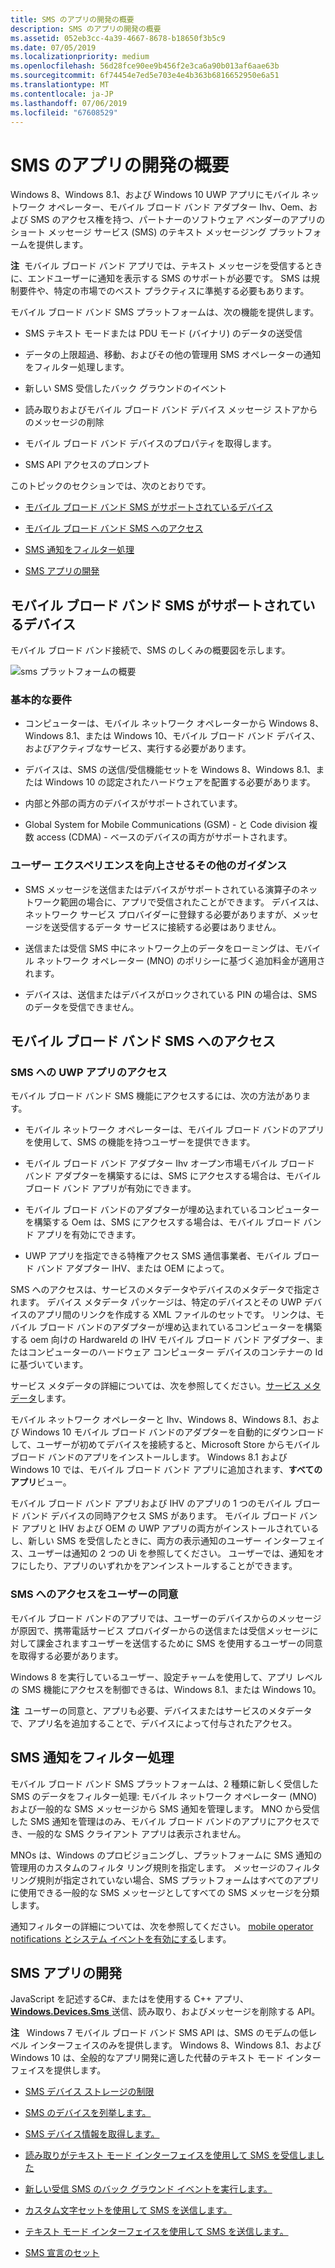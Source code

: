 ```yaml
---
title: SMS のアプリの開発の概要
description: SMS のアプリの開発の概要
ms.assetid: 052eb3cc-4a39-4667-8678-b18650f3b5c9
ms.date: 07/05/2019
ms.localizationpriority: medium
ms.openlocfilehash: 56d28fce90ee9b456f2e3ca6a90b013af6aae63b
ms.sourcegitcommit: 6f74454e7ed5e703e4e4b363b6816652950e6a51
ms.translationtype: MT
ms.contentlocale: ja-JP
ms.lasthandoff: 07/06/2019
ms.locfileid: "67608529"
---
```

# <a name="introduction-to-developing-sms-apps"></a>SMS のアプリの開発の概要


Windows 8、Windows 8.1、および Windows 10 UWP アプリにモバイル ネットワーク オペレーター、モバイル ブロード バンド アダプター Ihv、Oem、および SMS のアクセス権を持つ、パートナーのソフトウェア ベンダーのアプリのショート メッセージ サービス (SMS) のテキスト メッセージング プラットフォームを提供します。

**注**  モバイル ブロード バンド アプリでは、テキスト メッセージを受信するときに、エンドユーザーに通知を表示する SMS のサポートが必要です。 SMS は規制要件や、特定の市場でのベスト プラクティスに準拠する必要もあります。

 

モバイル ブロード バンド SMS プラットフォームは、次の機能を提供します。

-   SMS テキスト モードまたは PDU モード (バイナリ) のデータの送受信

-   データの上限超過、移動、およびその他の管理用 SMS オペレーターの通知をフィルター処理します。

-   新しい SMS 受信したバック グラウンドのイベント

-   読み取りおよびモバイル ブロード バンド デバイス メッセージ ストアからのメッセージの削除

-   モバイル ブロード バンド デバイスのプロパティを取得します。

-   SMS API アクセスのプロンプト

このトピックのセクションでは、次のとおりです。

-   [モバイル ブロード バンド SMS がサポートされているデバイス](#supporteddevices)

-   [モバイル ブロード バンド SMS へのアクセス](#smsaccess)

-   [SMS 通知をフィルター処理](#filtering)

-   [SMS アプリの開発](#developsmsapp)

## <a name="span-idsupporteddevicesspanspan-idsupporteddevicesspanspan-idsupporteddevicesspanmobile-broadband-sms-supported-devices"></a><span id="SupportedDevices"></span><span id="supporteddevices"></span><span id="SUPPORTEDDEVICES"></span>モバイル ブロード バンド SMS がサポートされているデバイス


モバイル ブロード バンド接続で、SMS のしくみの概要図を示します。

![sms プラットフォームの概要](images/fig1-mb-sms-platformoverview.jpg)

### <a name="span-idbasreqspanspan-idbasreqspanbasic-requirements"></a><span id="basreq"></span><span id="BASREQ"></span>基本的な要件

-   コンピューターは、モバイル ネットワーク オペレーターから Windows 8、Windows 8.1、または Windows 10、モバイル ブロード バンド デバイス、およびアクティブなサービス、実行する必要があります。

-   デバイスは、SMS の送信/受信機能セットを Windows 8、Windows 8.1、または Windows 10 の認定されたハードウェアを配置する必要があります。

-   内部と外部の両方のデバイスがサポートされています。

-   Global System for Mobile Communications (GSM) - と Code division 複数 access (CDMA) - ベースのデバイスの両方がサポートされます。

### <a name="span-idadditionalguidanceforabetteruserexperiencespanspan-idadditionalguidanceforabetteruserexperiencespanspan-idadditionalguidanceforabetteruserexperiencespanadditional-guidance-for-a-better-user-experience"></a><span id="Additional_guidance_for_a_better_user_experience"></span><span id="additional_guidance_for_a_better_user_experience"></span><span id="ADDITIONAL_GUIDANCE_FOR_A_BETTER_USER_EXPERIENCE"></span>ユーザー エクスペリエンスを向上させるその他のガイダンス

-   SMS メッセージを送信またはデバイスがサポートされている演算子のネットワーク範囲の場合に、アプリで受信されたことができます。 デバイスは、ネットワーク サービス プロバイダーに登録する必要がありますが、メッセージを送受信するデータ サービスに接続する必要はありません。

-   送信または受信 SMS 中にネットワーク上のデータをローミングは、モバイル ネットワーク オペレーター (MNO) のポリシーに基づく追加料金が適用されます。

-   デバイスは、送信またはデバイスがロックされている PIN の場合は、SMS のデータを受信できません。

## <a name="span-idsmsaccessspanspan-idsmsaccessspanspan-idsmsaccessspanaccess-to-mobile-broadband-sms"></a><span id="SMSAccess"></span><span id="smsaccess"></span><span id="SMSACCESS"></span>モバイル ブロード バンド SMS へのアクセス


### <a name="span-idstorespanspan-idstorespanuwp-app-access-to-sms"></a><span id="store"></span><span id="STORE"></span>SMS への UWP アプリのアクセス

モバイル ブロード バンド SMS 機能にアクセスするには、次の方法があります。

-   モバイル ネットワーク オペレーターは、モバイル ブロード バンドのアプリを使用して、SMS の機能を持つユーザーを提供できます。

-   モバイル ブロード バンド アダプター Ihv オープン市場モバイル ブロード バンド アダプターを構築するには、SMS にアクセスする場合は、モバイル ブロード バンド アプリが有効にできます。

-   モバイル ブロード バンドのアダプターが埋め込まれているコンピューターを構築する Oem は、SMS にアクセスする場合は、モバイル ブロード バンド アプリを有効にできます。

-   UWP アプリを指定できる特権アクセス SMS 通信事業者、モバイル ブロード バンド アダプター IHV、または OEM によって。

SMS へのアクセスは、サービスのメタデータやデバイスのメタデータで指定されます。 デバイス メタデータ パッケージは、特定のデバイスとその UWP デバイスのアプリ間のリンクを作成する XML ファイルのセットです。 リンクは、モバイル ブロード バンドのアダプターが埋め込まれているコンピューターを構築する oem 向けの HardwareId の IHV モバイル ブロード バンド アダプター、またはコンピューターのハードウェア コンピューター デバイスのコンテナーの Id に基づいています。

サービス メタデータの詳細については、次を参照してください。[サービス メタデータ](service-metadata.md)します。

モバイル ネットワーク オペレーターと Ihv、Windows 8、Windows 8.1、および Windows 10 モバイル ブロード バンドのアダプターを自動的にダウンロードして、ユーザーが初めてデバイスを接続すると、Microsoft Store からモバイル ブロード バンドのアプリをインストールします。 Windows 8.1 および Windows 10 では、モバイル ブロード バンド アプリに追加されます、**すべてのアプリ**ビュー。

モバイル ブロード バンド アプリおよび IHV のアプリの 1 つのモバイル ブロード バンド デバイスの同時アクセス SMS があります。 モバイル ブロード バンド アプリと IHV および OEM の UWP アプリの両方がインストールされているし、新しい SMS を受信したときに、両方の表示通知のユーザー インターフェイス、ユーザーは通知の 2 つの Ui を参照してください。 ユーザーでは、通知をオフにしたり、アプリのいずれかをアンインストールすることができます。

### <a name="span-iduserspanspan-iduserspanuser-consent-to-sms-access"></a><span id="user"></span><span id="USER"></span>SMS へのアクセスをユーザーの同意

モバイル ブロード バンドのアプリでは、ユーザーのデバイスからのメッセージが原因で、携帯電話サービス プロバイダーからの送信または受信メッセージに対して課金されますユーザーを送信するために SMS を使用するユーザーの同意を取得する必要があります。

Windows 8 を実行しているユーザー、設定チャームを使用して、アプリ レベルの SMS 機能にアクセスを制御できるは、Windows 8.1、または Windows 10。

**注**  ユーザーの同意と、アプリも必要、デバイスまたはサービスのメタデータで、アプリ名を追加することで、デバイスによって付与されたアクセス。

 

## <a name="span-idfilteringspanspan-idfilteringspanspan-idfilteringspansms-notifications-filtering"></a><span id="Filtering"></span><span id="filtering"></span><span id="FILTERING"></span>SMS 通知をフィルター処理


モバイル ブロード バンド SMS プラットフォームは、2 種類に新しく受信した SMS のデータをフィルター処理: モバイル ネットワーク オペレーター (MNO) および一般的な SMS メッセージから SMS 通知を管理します。 MNO から受信した SMS 通知を管理はのみ、モバイル ブロード バンドのアプリにアクセスでき、一般的な SMS クライアント アプリは表示されません。

MNOs は、Windows のプロビジョニングし、プラットフォームに SMS 通知の管理用のカスタムのフィルタ リング規則を指定します。 メッセージのフィルタ リング規則が指定されていない場合、SMS プラットフォームはすべてのアプリに使用できる一般的な SMS メッセージとしてすべての SMS メッセージを分類します。

通知フィルターの詳細については、次を参照してください。 [mobile operator notifications とシステム イベントを有効にする](enabling-mobile-operator-notifications-and-system-events.md)します。

## <a name="span-iddevelopsmsappspanspan-iddevelopsmsappspanspan-iddevelopsmsappspandeveloping-your-sms-app"></a><span id="DevelopSMSApp"></span><span id="developsmsapp"></span><span id="DEVELOPSMSAPP"></span>SMS アプリの開発


JavaScript を記述するC#、またはを使用する C++ アプリ、 [ **Windows.Devices.Sms** ](https://docs.microsoft.com/uwp/api/Windows.Devices.Sms)送信、読み取り、およびメッセージを削除する API。

**注**   Windows 7 モバイル ブロード バンド SMS API は、SMS のモデムの低レベル インターフェイスのみを提供します。 Windows 8、Windows 8.1、および Windows 10 は、全般的なアプリ開発に適した代替のテキスト モード インターフェイスを提供します。

 

-   [SMS デバイス ストレージの制限](sms-device-storage-limits.md)

-   [SMS のデバイスを列挙します。](enumerate-sms-devices.md)

-   [SMS デバイス情報を取得します。](get-sms-device-information.md)

-   [読み取りがテキスト モード インターフェイスを使用して SMS を受信しました](read-received-sms-by-using-the-text-mode-interface.md)

-   [新しい受信 SMS のバック グラウンド イベントを実行します。](run-new-sms-received-background-events.md)

-   [カスタム文字セットを使用して SMS を送信します。](send-sms-by-using-custom-character-sets.md)

-   [テキスト モード インターフェイスを使用して SMS を送信します。](send-sms-by-using-the-text-mode-interface.md)

-   [SMS 宣言のセット](set-sms-declarations.md)

 

 





